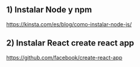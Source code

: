 ## 1) Instalar Node y npm
https://kinsta.com/es/blog/como-instalar-node-js/
## 2) Instalar React create react app
https://github.com/facebook/create-react-app